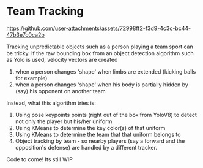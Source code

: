 # Team Tracking

https://github.com/user-attachments/assets/72998ff2-f3d9-4c3c-bc44-47b3e7c0ca2b

Tracking unpredictable objects such as a person playing a team sport can be tricky.
If the raw bounding box from an object detection algorithm such as Yolo is used, velocity vectors are created 
1) when a person changes 'shape' when limbs are extended (kicking balls for example)
2) when a person changes 'shape' when his body is partially hidden by (say) his opponent on another team

Instead, what this algorithm tries is:
1) Using pose keypoints points (right out of the box from YoloV8) to detect not only the player but his/her uniform
2) Using KMeans to determine the key color(s) of that uniform
3) Using KMeans to determine the team that that uniform belongs to
4) Object tracking by team - so nearby players (say a forward and the opposition's defense) are handled by a different tracker.



Code to come! Its still WIP
